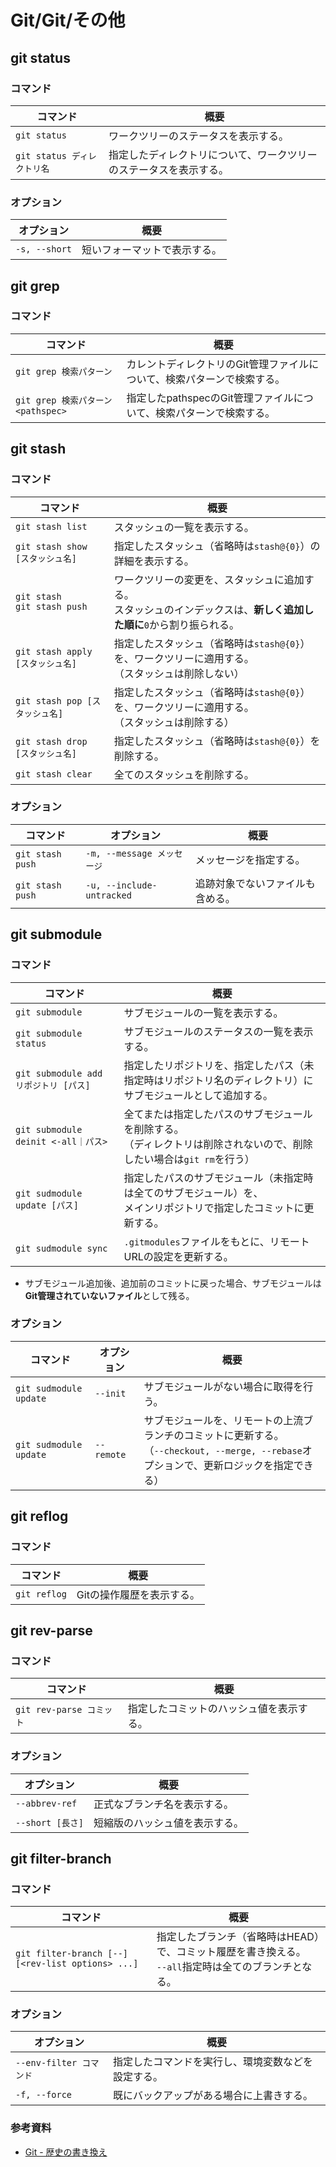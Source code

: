 # Git/Git/その他

## git status

### コマンド

| コマンド                    | 概要                                                         |
| --------------------------- | ------------------------------------------------------------ |
| `git status`                | ワークツリーのステータスを表示する。                         |
| `git status ディレクトリ名` | 指定したディレクトリについて、ワークツリーのステータスを表示する。 |

### オプション

| オプション    | 概要                         |
| ------------- | ---------------------------- |
| `-s, --short` | 短いフォーマットで表示する。 |

## git grep

### コマンド

| コマンド                           | 概要                                                         |
| ---------------------------------- | ------------------------------------------------------------ |
| `git grep 検索パターン`            | カレントディレクトリのGit管理ファイルについて、検索パターンで検索する。 |
| `git grep 検索パターン <pathspec>` | 指定したpathspecのGit管理ファイルについて、検索パターンで検索する。 |

## git stash

### コマンド

| コマンド                          | 概要                                                         |
| --------------------------------- | ------------------------------------------------------------ |
| `git stash list`                  | スタッシュの一覧を表示する。                                 |
| `git stash show [スタッシュ名]`   | 指定したスタッシュ（省略時は`stash@{0}`）の詳細を表示する。  |
| `git stash`<br />`git stash push` | ワークツリーの変更を、スタッシュに追加する。<br />スタッシュのインデックスは、**新しく追加した順に**`0`から割り振られる。 |
| `git stash apply [スタッシュ名]`  | 指定したスタッシュ（省略時は`stash@{0}`）を、ワークツリーに適用する。<br />（スタッシュは削除しない） |
| `git stash pop [スタッシュ名]`    | 指定したスタッシュ（省略時は`stash@{0}`）を、ワークツリーに適用する。<br />（スタッシュは削除する） |
| `git stash drop [スタッシュ名]`   | 指定したスタッシュ（省略時は`stash@{0}`）を削除する。        |
| `git stash clear`                 | 全てのスタッシュを削除する。                                 |

### オプション

| コマンド         | オプション                 | 概要                             |
| ---------------- | -------------------------- | -------------------------------- |
| `git stash push` | `-m, --message メッセージ` | メッセージを指定する。           |
| `git stash push` | `-u, --include-untracked`  | 追跡対象でないファイルも含める。 |

## git submodule

### コマンド

| コマンド                              | 概要                                                         |
| ------------------------------------- | ------------------------------------------------------------ |
| `git submodule`                       | サブモジュールの一覧を表示する。                             |
| `git submodule status`                | サブモジュールのステータスの一覧を表示する。                 |
| `git submodule add リポジトリ [パス]` | 指定したリポジトリを、指定したパス（未指定時はリポジトリ名のディレクトリ）に<br />サブモジュールとして追加する。 |
| `git submodule deinit <-all｜パス>`   | 全てまたは指定したパスのサブモジュールを削除する。<br />（ディレクトリは削除されないので、削除したい場合は`git rm`を行う） |
| `git sudmodule update [パス]`         | 指定したパスのサブモジュール（未指定時は全てのサブモジュール）を、<br />メインリポジトリで指定したコミットに更新する。 |
| `git sudmodule sync`                  | `.gitmodules`ファイルをもとに、リモートURLの設定を更新する。 |

- サブモジュール追加後、追加前のコミットに戻った場合、サブモジュールは**Git管理されていないファイル**として残る。

### オプション

| コマンド               | オプション | 概要                                                         |
| ---------------------- | ---------- | ------------------------------------------------------------ |
| `git sudmodule update` | `--init`   | サブモジュールがない場合に取得を行う。                       |
| `git sudmodule update` | `--remote` | サブモジュールを、リモートの上流ブランチのコミットに更新する。<br />（`--checkout, --merge, --rebase`オプションで、更新ロジックを指定できる） |

## git reflog

### コマンド

| コマンド     | 概要                      |
| ------------ | ------------------------- |
| `git reflog` | Gitの操作履歴を表示する。 |

## git rev-parse

### コマンド

| コマンド                 | 概要                                     |
| ------------------------ | ---------------------------------------- |
| `git rev-parse コミット` | 指定したコミットのハッシュ値を表示する。 |

### オプション

| オプション       | 概要                           |
| ---------------- | ------------------------------ |
| `--abbrev-ref`   | 正式なブランチ名を表示する。   |
| `--short [長さ]` | 短縮版のハッシュ値を表示する。 |

## git filter-branch

### コマンド

| コマンド                                          | 概要                                                         |
| ------------------------------------------------- | ------------------------------------------------------------ |
| `git filter-branch [--] [<rev-list options> ...]` | 指定したブランチ（省略時はHEAD）で、コミット履歴を書き換える。<br />`--all`指定時は全てのブランチとなる。 |

### オプション

| オプション              | 概要                                               |
| ----------------------- | -------------------------------------------------- |
| `--env-filter コマンド` | 指定したコマンドを実行し、環境変数などを設定する。 |
| `-f, --force`           | 既にバックアップがある場合に上書きする。           |

### 参考資料

- [Git - 歴史の書き換え](https://git-scm.com/book/ja/v2/Git-%E3%81%AE%E3%81%95%E3%81%BE%E3%81%96%E3%81%BE%E3%81%AA%E3%83%84%E3%83%BC%E3%83%AB-%E6%AD%B4%E5%8F%B2%E3%81%AE%E6%9B%B8%E3%81%8D%E6%8F%9B%E3%81%88)
